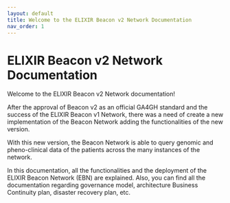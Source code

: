 ```yaml
---
layout: default
title: Welcome to the ELIXIR Beacon v2 Network Documentation
nav_order: 1
---
```

# ELIXIR Beacon v2 Network Documentation

Welcome to the ELIXIR Beacon v2 Network documentation!

After the approval of Beacon v2 as an official GA4GH standard and the success of the ELIXIR Beacon v1 Network, there was a need of create a new implementation of the Beacon Network adding the functionalities of the new version.

With this new version, the Beacon Network is able to query genomic and pheno-clinical data of the patients across the many instances of the network.

In this documentation, all the functionalities and the deployment of the ELIXIR Beacon Network (EBN) are explained. Also, you can find all the documentation regarding governance model, architecture Business Continuity plan, disaster recovery plan, etc.  